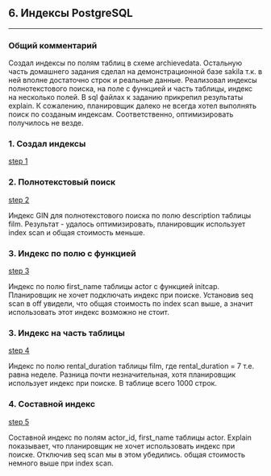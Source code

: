 ## 6. Индексы PostgreSQL

---
### Общий комментарий
Создал индексы по полям таблиц в схеме archievedata. Остальную часть домашнего задания сделал на демонстрационной базе sakila т.к. в ней вполне достаточно строк и реальные данные. Реализовал индексы полнотекстового поиска, на поле с функцией и часть таблицы, индекс на несколько полей. В sql файлах к заданию прикрепил результаты explain. К сожалению, планировщик далеко не всегда хотел выполнять поиск по созданым индексам. Соответственно, оптимизировать получилось не везде. 

### 1. Cоздал индексы
[step 1](https://github.com/maxyustus/RDBM_OTUS/blob/main/6.%20%D0%98%D0%BD%D0%B4%D0%B5%D0%BA%D1%81%D1%8B%20PostgreSQL/createindexsql.sql)

### 2. Полнотекстовый поиск
[step 2](https://github.com/maxyustus/RDBM_OTUS/blob/main/6.%20%D0%98%D0%BD%D0%B4%D0%B5%D0%BA%D1%81%D1%8B%20PostgreSQL/fulltextindex.sql)

Индекс GIN для полнотекстового поиска по полю description таблицы film. Результат -  удалось оптимизировать, планировщик использует index scan и общая стоимость меньше.

### 3. Индекс по полю с функцией 
[step 3](https://github.com/maxyustus/RDBM_OTUS/blob/main/6.%20%D0%98%D0%BD%D0%B4%D0%B5%D0%BA%D1%81%D1%8B%20PostgreSQL/functionindex.sql)

Индекс по полю first_name таблицы actor с функцией initcap. Планировщик не хочет подключать индекс при поиске. Установив seq scan в off увидели, что общая стоимость по index scan выше, а значит использовать этот индекс возможно не стоит. 

### 3. Индекс на часть таблицы
[step 4](https://github.com/maxyustus/RDBM_OTUS/blob/main/6.%20%D0%98%D0%BD%D0%B4%D0%B5%D0%BA%D1%81%D1%8B%20PostgreSQL/partialindex.sql)

Индекс по полю rental_duration таблицы film, где rental_duration = 7 т.е. равна неделе. Разница почти незначительная, хотя планировщик использует индекс при поиске. В таблице всего 1000 строк.

### 4. Составной индекс

[step 5](https://github.com/maxyustus/RDBM_OTUS/blob/main/6.%20%D0%98%D0%BD%D0%B4%D0%B5%D0%BA%D1%81%D1%8B%20PostgreSQL/compositeindex.sql)

Составной индекс по полям actor_id, first_name таблицы actor. Explain показывает, что планировщик не хочет использовать индекс при поиске. Отключив seq scan мы в этом убедились. общая стоимость немного выше при index scan.